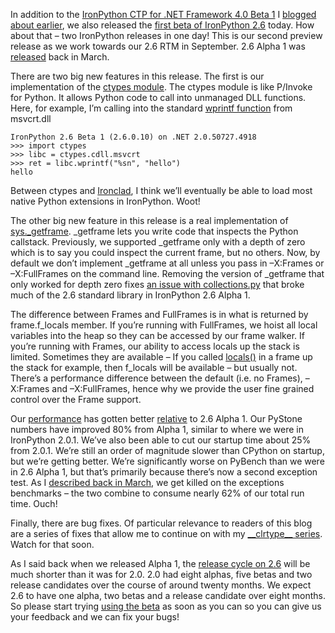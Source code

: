 In addition to the [IronPython CTP for .NET Framework 4.0 Beta
1](http://ironpython.codeplex.com/Release/ProjectReleases.aspx?ReleaseId=27320)
I [blogged about
earlier](http://devhawk.net/2009/05/20/IronPython+26+CTP+For+NET+40+Beta+1.aspx),
we also released the [first beta of IronPython
2.6](http://ironpython.codeplex.com/Release/ProjectReleases.aspx?ReleaseId=25126)
today. How about that – two IronPython releases in one day! This is our
second preview release as we work towards our 2.6 RTM in September. 2.6
Alpha 1 was
[released](http://devhawk.net/2009/03/27/IronPython+26+Alpha+1.aspx)
back in March.

There are two big new features in this release. The first is our
implementation of the [ctypes
module](http://docs.python.org/library/ctypes.html). The ctypes module
is like P/Invoke for Python. It allows Python code to call into
unmanaged DLL functions. Here, for example, I’m calling into the
standard [wprintf
function](http://msdn.microsoft.com/en-us/library/wc7014hz.aspx) from
msvcrt.dll

```
IronPython 2.6 Beta 1 (2.6.0.10) on .NET 2.0.50727.4918
>>> import ctypes
>>> libc = ctypes.cdll.msvcrt
>>> ret = libc.wprintf("%sn", "hello")
hello
```

Between ctypes and [Ironclad](http://code.google.com/p/ironclad/), I
think we’ll eventually be able to load most native Python extensions in
IronPython. Woot!

The other big new feature in this release is a real implementation of
[sys.\_getframe](http://docs.python.org/library/sys.html#sys._getframe).
\_getframe lets you write code that inspects the Python callstack.
Previously, we supported \_getframe only with a depth of zero which is
to say you could inspect the current frame, but no others. Now, by
default we don’t implement \_getframe at all unless you pass in
–X:Frames or –X:FullFrames on the command line. Removing the version of
\_getframe that only worked for depth zero fixes [an issue with
collections.py](http://knowbody.livejournal.com/13271.html) that broke
much of the 2.6 standard library in IronPython 2.6 Alpha 1.

The difference between Frames and FullFrames is in what is returned by
frame.f\_locals member. If you’re running with FullFrames, we hoist all
local variables into the heap so they can be accessed by our frame
walker. If you’re running with Frames, our ability to access locals up
the stack is limited. Sometimes they are available – If you called
[locals()](http://docs.python.org/library/functions.html#locals) in a
frame up the stack for example, then f\_locals will be available – but
usually not. There’s a performance difference between the default (i.e.
no Frames), –X:Frames and –X:FullFrames, hence why we provide the user
fine grained control over the Frame support.

Our
[performance](http://ironpython.codeplex.com/Wiki/View.aspx?title=IP26B1VsCPy26Perf&referringTitle=Home)
has gotten better
[relative](http://ironpython.codeplex.com/Wiki/View.aspx?title=IP26A1VsCPy26Perf&referringTitle=Home)
to 2.6 Alpha 1. Our PyStone numbers have improved 80% from Alpha 1,
similar to where we were in IronPython 2.0.1. We’ve also been able to
cut our startup time about 25% from 2.0.1. We’re still an order of
magnitude slower than CPython on startup, but we’re getting better.
We’re significantly worse on PyBench than we were in 2.6 Alpha 1, but
that’s primarily because there’s now a second exception test. As I
[described back in
March](http://devhawk.net/2009/03/27/IronPython+26+Alpha+1.aspx), we get
killed on the exceptions benchmarks – the two combine to consume nearly
62% of our total run time. Ouch!

Finally, there are bug fixes. Of particular relevance to readers of this
blog are a series of fixes that allow me to continue on with my
[\_\_clrtype\_\_
series](http://devhawk.net/CategoryView,category,__clrtype__.aspx).
Watch for that soon.

As I said back when we released Alpha 1, the [release cycle on
2.6](http://ironpython.codeplex.com/Wiki/View.aspx?title=2.6%20Release%20Plan)
will be much shorter than it was for 2.0. 2.0 had eight alphas, five
betas and two release candidates over the course of around twenty
months. We expect 2.6 to have one alpha, two betas and a release
candidate over eight months. So please start trying [using the
beta](http://ironpython.codeplex.com/Release/ProjectReleases.aspx?ReleaseId=25126)
as soon as you can so you can give us your feedback and we can fix your
bugs!
